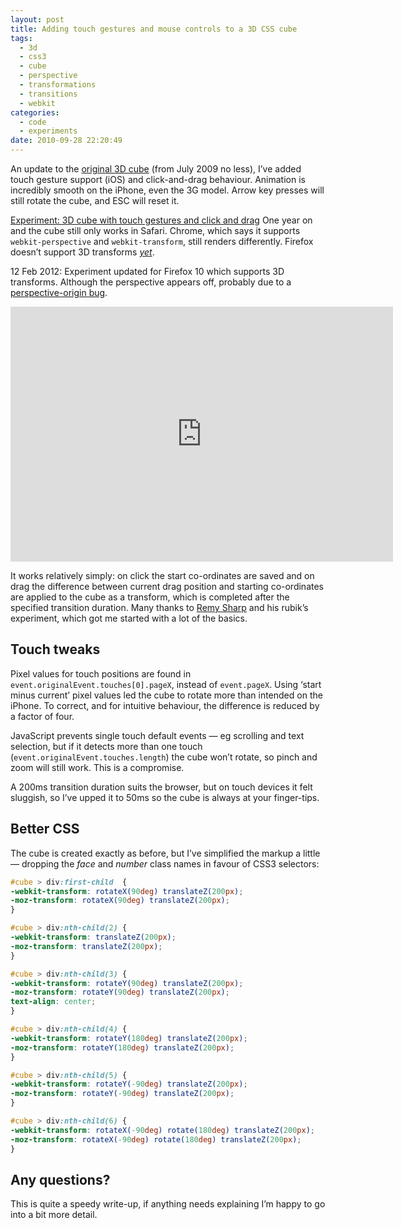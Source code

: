 ```yaml
---
layout: post
title: Adding touch gestures and mouse controls to a 3D CSS cube
tags:
  - 3d
  - css3
  - cube
  - perspective
  - transformations
  - transitions
  - webkit
categories:
  - code
  - experiments
date: 2010-09-28 22:20:49
---
```


An update to the [original 3D cube](/2009-07/animated-css3-cube-interface-using-3d-transforms/) (from July 2009 no less), I’ve added touch gesture support (iOS) and click-and-drag behaviour. Animation is incredibly smooth on the iPhone, even the 3G model. Arrow key presses will still rotate the cube, and ESC will reset it.

[Experiment: 3D cube with touch gestures and click and drag](http://fofr.github.io/paulrhayes.com-experiments/cube-3d/touch.html)
One year on and the cube still only works in Safari. Chrome, which says it supports `webkit-perspective` and `webkit-transform`, still renders differently. Firefox doesn’t support 3D transforms _[yet](https://developer.mozilla.org/En/CSS/Using_CSS_transforms)_.

<time datetime="2012-02-12">12 Feb 2012</time>: Experiment updated for Firefox 10 which supports 3D transforms. Although the perspective appears off, probably due to a [perspective-origin bug](https://bugzilla.mozilla.org/show_bug.cgi?id=726397).

<div class="video-wrapper"><iframe class="vimeo" src="https://player.vimeo.com/video/19501428" width="612" height="408" frameborder="0"></iframe></div>

It works relatively simply: on click the start co-ordinates are saved and on drag the difference between current drag position and starting co-ordinates are applied to the cube as a transform, which is completed after the specified transition duration. Many thanks to [Remy Sharp](https://remysharp.com) and his rubik’s experiment, which got me started with a lot of the basics.

## Touch tweaks

Pixel values for touch positions are found in `event.originalEvent.touches[0].pageX`, instead of `event.pageX`. Using ‘start minus current’ pixel values led the cube to rotate more than intended on the iPhone. To correct, and for intuitive behaviour, the difference is reduced by a factor of four.

JavaScript prevents single touch default events — eg scrolling and text selection, but if it detects more than one touch (`event.originalEvent.touches.length`) the cube won’t rotate, so pinch and zoom will still work. This is a compromise.

A 200ms transition duration suits the browser, but on touch devices it felt sluggish, so I’ve upped it to 50ms so the cube is always at your finger-tips.

## Better CSS

The cube is created exactly as before, but I’ve simplified the markup a little — dropping the _face_ and _number_ class names in favour of CSS3 selectors:

```css
#cube > div:first-child  {
-webkit-transform: rotateX(90deg) translateZ(200px);
-moz-transform: rotateX(90deg) translateZ(200px);
}

#cube > div:nth-child(2) {
-webkit-transform: translateZ(200px);
-moz-transform: translateZ(200px);
}

#cube > div:nth-child(3) {
-webkit-transform: rotateY(90deg) translateZ(200px);
-moz-transform: rotateY(90deg) translateZ(200px);
text-align: center;
}

#cube > div:nth-child(4) {
-webkit-transform: rotateY(180deg) translateZ(200px);
-moz-transform: rotateY(180deg) translateZ(200px);
}

#cube > div:nth-child(5) {
-webkit-transform: rotateY(-90deg) translateZ(200px);
-moz-transform: rotateY(-90deg) translateZ(200px);
}

#cube > div:nth-child(6) {
-webkit-transform: rotateX(-90deg) rotate(180deg) translateZ(200px);
-moz-transform: rotateX(-90deg) rotate(180deg) translateZ(200px);
}
```

## Any questions?

This is quite a speedy write-up, if anything needs explaining I’m happy to go into a bit more detail.
